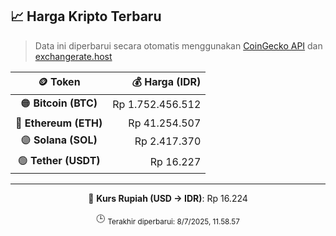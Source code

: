 

<!-- HARGA_KRIPTO -->
## 📈 Harga Kripto Terbaru

> Data ini diperbarui secara otomatis menggunakan [CoinGecko API](https://www.coingecko.com/) dan [exchangerate.host](https://exchangerate.host/)

<div align="center">

| 🪙 Token | 💰 Harga (IDR) |
|:------:|---------------:|
| 🟠 **Bitcoin (BTC)**   | Rp 1.752.456.512 |
| 🔵 **Ethereum (ETH)**  | Rp 41.254.507 |
| 🟣 **Solana (SOL)**    | Rp 2.417.370 |
| 🟢 **Tether (USDT)**   | Rp 16.227 |

---

💱 **Kurs Rupiah (USD → IDR)**: Rp 16.224

🕒 <sub>Terakhir diperbarui: 8/7/2025, 11.58.57</sub>

</div>
<!-- /HARGA_KRIPTO -->